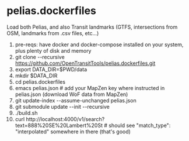 # pelias.dockerfiles

Load both Pelias, and also Transit landmarks (GTFS, intersections from OSM, landmarks from .csv files, etc...)

1. pre-reqs: have docker and docker-compose installed on your system, plus plenty of disk and memory
1. git clone --recursive https://github.com/OpenTransitTools/pelias.dockerfiles.git
1. export DATA_DIR=$PWD/data
1. mkdir $DATA_DIR
1. cd pelias.dockerfiles
1. emacs pelias.json # add your MapZen key where instructed in pelias.json (download WoF data from MapZen)
1. git update-index --assume-unchanged pelias.json
1. git submodule update --init --recursive
1. ./build.sh
1. curl http://localhost:4000/v1/search?text=888%20SE%20Lambert%20St # should see "match_type": "interpolated" somewhere in there (that's good)

